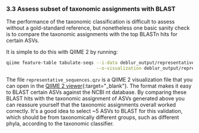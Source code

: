 ### 3.3 Assess subset of taxonomic assignments with BLAST

The performance of the taxonomic classification is difficult to assess without a gold-standard reference, but nonetheless one basic sanity check is to compare the taxonomic assignments with the top BLASTn hits for certain ASVs.

It is simple to do this with QIIME 2 by running:

```bash
qiime feature-table tabulate-seqs --i-data deblur_output/representative_sequences.qza \
                                  --o-visualization deblur_output/representative_sequences.qzv
```

The file `representative_sequences.qzv` is a QIIME 2 visualization file that you can open in the [QIIME 2 viewer][3]{:target="_blank"}. The format makes it easy to BLAST certain ASVs against the NCBI nt database. By comparing these BLAST hits with the taxonomic assignment of ASVs generated above you can reassure yourself that the taxonomic assignments overall worked correctly. It's a good idea to select ~5 ASVs to BLAST for this validation, which should be from taxonomically different groups, such as different phyla, according to the taxonomic classifier.

[3]: https://view.qiime2.org/?src=https://storage.googleapis.com/bioinfostudio/tax/results/representative_sequences.qzv
